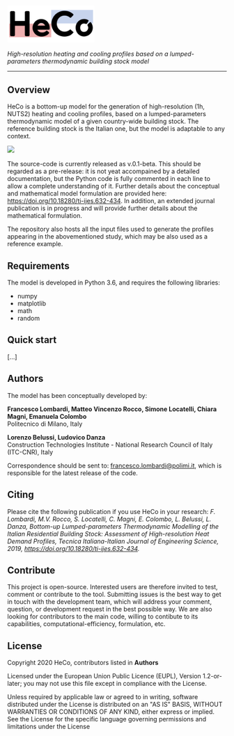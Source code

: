 <img src="https://github.com/SESAM-Polimi/HeCo/blob/master/heco_logo.png" width="200">

*High-resolution heating and cooling profiles based on a lumped-parameters thermodynamic building stock model*

---

## Overview
HeCo is a bottom-up model for the generation of high-resolution (1h, NUTS2) heating and cooling profiles, based on a lumped-parameters thermodynamic model of a given country-wide building stock. The reference building stock is the Italian one, but the model is adaptable to any context.

<img src="https://github.com/SESAM-Polimi/HeCo/blob/master/Regional_heat.jpg" width="500">

The source-code is currently released as v.0.1-beta. This should be regarded as a pre-release: it is not yeat accompained by a detailed documentation, but the Python code is fully commented in each line to allow a complete understanding of it. Further details about the conceptual and mathematical model formulation are provided here: https://doi.org/10.18280/ti-ijes.632-434. In addition, an extended journal publication is in progress and will provide further details about the mathematical formulation.

The repository also hosts all the input files used to generate the profiles appearing in the abovementioned study, which may be also used as a reference example. 

## Requirements
The model is developed in Python 3.6, and requires the following libraries:
* numpy
* matplotlib
* math
* random

## Quick start
[...]

## Authors
The model has been conceptually developed by:

**Francesco Lombardi, Matteo Vincenzo Rocco, Simone Locatelli, Chiara Magni, Emanuela Colombo** <br/>
Politecnico di Milano, Italy <br/>

**Lorenzo Belussi, Ludovico Danza** <br/>
Construction Technologies Institute - National Research Council of Italy (ITC-CNR), Italy <br/>

Correspondence should be sent to: francesco.lombardi@polimi.it, which is responsible for the latest release of the code.

## Citing
Please cite the following publication if you use HeCo in your research:
*F. Lombardi, M.V. Rocco, S. Locatelli, C. Magni, E. Colombo, L. Belussi, L. Danza, Bottom-up Lumped-parameters Thermodynamic Modelling of the Italian Residential Building Stock: Assessment of High-resolution Heat Demand Profiles, Tecnica Italiana-Italian Journal of Engineering Science, 2019, https://doi.org/10.18280/ti-ijes.632-434.*

## Contribute
This project is open-source. Interested users are therefore invited to test, comment or contribute to the tool. Submitting issues is the best way to get in touch with the development team, which will address your comment, question, or development request in the best possible way. We are also looking for contributors to the main code, willing to contibute to its capabilities, computational-efficiency, formulation, etc. 

## License
Copyright 2020 HeCo, contributors listed in **Authors**

Licensed under the European Union Public Licence (EUPL), Version 1.2-or-later; you may not use this file except in compliance with the License.

Unless required by applicable law or agreed to in writing, software distributed under the License is distributed on an "AS IS" BASIS, WITHOUT WARRANTIES OR CONDITIONS OF ANY KIND, either express or implied. See the License for the specific language governing permissions and limitations under the License
